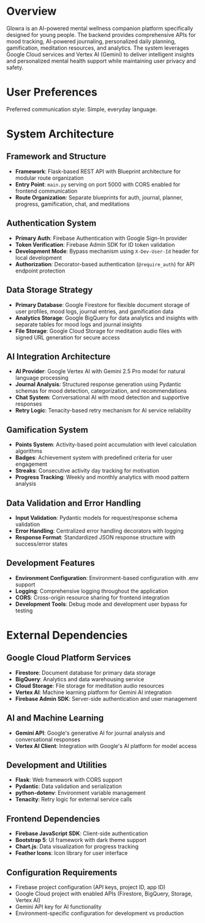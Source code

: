 # Overview

Glowra is an AI-powered mental wellness companion platform specifically designed for young people. The backend provides comprehensive APIs for mood tracking, AI-powered journaling, personalized daily planning, gamification, meditation resources, and analytics. The system leverages Google Cloud services and Vertex AI (Gemini) to deliver intelligent insights and personalized mental health support while maintaining user privacy and safety.

# User Preferences

Preferred communication style: Simple, everyday language.

# System Architecture

## Framework and Structure
- **Framework**: Flask-based REST API with Blueprint architecture for modular route organization
- **Entry Point**: `main.py` serving on port 5000 with CORS enabled for frontend communication
- **Route Organization**: Separate blueprints for auth, journal, planner, progress, gamification, chat, and meditations

## Authentication System
- **Primary Auth**: Firebase Authentication with Google Sign-In provider
- **Token Verification**: Firebase Admin SDK for ID token validation
- **Development Mode**: Bypass mechanism using `X-Dev-User-Id` header for local development
- **Authorization**: Decorator-based authentication (`@require_auth`) for API endpoint protection

## Data Storage Strategy
- **Primary Database**: Google Firestore for flexible document storage of user profiles, mood logs, journal entries, and gamification data
- **Analytics Storage**: Google BigQuery for data analytics and insights with separate tables for mood logs and journal insights
- **File Storage**: Google Cloud Storage for meditation audio files with signed URL generation for secure access

## AI Integration Architecture
- **AI Provider**: Google Vertex AI with Gemini 2.5 Pro model for natural language processing
- **Journal Analysis**: Structured response generation using Pydantic schemas for mood detection, categorization, and recommendations
- **Chat System**: Conversational AI with mood detection and supportive responses
- **Retry Logic**: Tenacity-based retry mechanism for AI service reliability

## Gamification System
- **Points System**: Activity-based point accumulation with level calculation algorithms
- **Badges**: Achievement system with predefined criteria for user engagement
- **Streaks**: Consecutive activity day tracking for motivation
- **Progress Tracking**: Weekly and monthly analytics with mood pattern analysis

## Data Validation and Error Handling
- **Input Validation**: Pydantic models for request/response schema validation
- **Error Handling**: Centralized error handling decorators with logging
- **Response Format**: Standardized JSON response structure with success/error states

## Development Features
- **Environment Configuration**: Environment-based configuration with .env support
- **Logging**: Comprehensive logging throughout the application
- **CORS**: Cross-origin resource sharing for frontend integration
- **Development Tools**: Debug mode and development user bypass for testing

# External Dependencies

## Google Cloud Platform Services
- **Firestore**: Document database for primary data storage
- **BigQuery**: Analytics and data warehousing service
- **Cloud Storage**: File storage for meditation audio resources
- **Vertex AI**: Machine learning platform for Gemini AI integration
- **Firebase Admin SDK**: Server-side authentication and user management

## AI and Machine Learning
- **Gemini API**: Google's generative AI for journal analysis and conversational responses
- **Vertex AI Client**: Integration with Google's AI platform for model access

## Development and Utilities
- **Flask**: Web framework with CORS support
- **Pydantic**: Data validation and serialization
- **python-dotenv**: Environment variable management
- **Tenacity**: Retry logic for external service calls

## Frontend Dependencies
- **Firebase JavaScript SDK**: Client-side authentication
- **Bootstrap 5**: UI framework with dark theme support
- **Chart.js**: Data visualization for progress tracking
- **Feather Icons**: Icon library for user interface

## Configuration Requirements
- Firebase project configuration (API keys, project ID, app ID)
- Google Cloud project with enabled APIs (Firestore, BigQuery, Storage, Vertex AI)
- Gemini API key for AI functionality
- Environment-specific configuration for development vs production